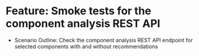 # Feature: Smoke tests for the component analysis REST API
- Scenario Outline: Check the component analysis REST API endpoint for selected components with and without recommendations
